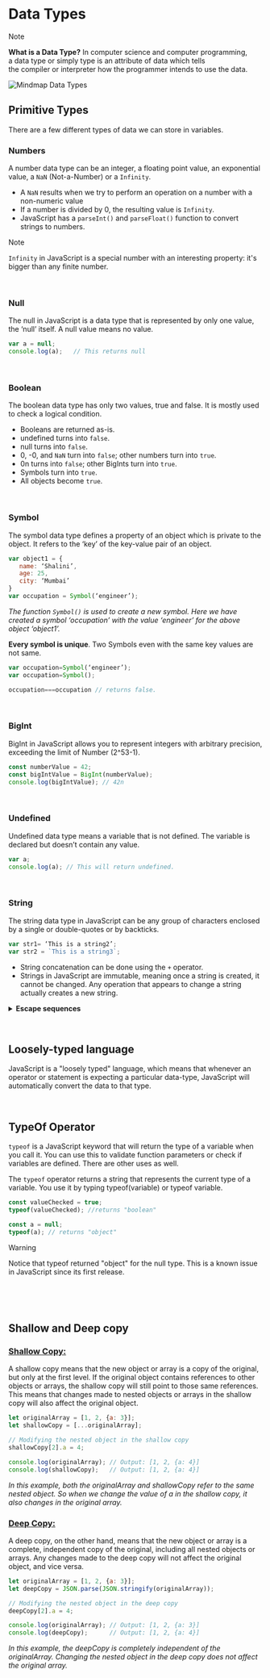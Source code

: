 # Data Types

> [!NOTE]
> **What is a Data Type?**
> In computer science and computer programming, a data type or simply type is an attribute of data which tells the compiler or interpreter how the programmer intends to use the data.

![Mindmap Data Types](../img/data-type.png)



## Primitive Types

There are a few different types of data we can store in variables.

### Numbers
A number data type can be an integer, a floating point value, an exponential value, a `NaN` (Not-a-Number) or a `Infinity`.

- A `NaN` results when we try to perform an operation on a number with a non-numeric value
- If a number is divided by 0, the resulting value is `Infinity`.
- JavaScript has a `parseInt()` and `parseFloat()` function to convert strings to numbers.

> [!NOTE]
> `Infinity` in JavaScript is a special number with an interesting property: it's bigger than any finite number.

&nbsp; 

### Null
The null in JavaScript is a data type that is represented by only one value, the ‘null’ itself. A null value means no value.
```jsx
var a = null;
console.log(a);   // This returns null
```

&nbsp; 

### Boolean
The boolean data type has only two values, true and false. It is mostly used to check a logical condition.

- Booleans are returned as-is.
- undefined turns into `false`.
- null turns into `false`.
- 0, -0, and `NaN` turn into `false`; other numbers turn into `true`.
- 0n turns into `false`; other BigInts turn into `true`.
- Symbols turn into `true`.
- All objects become `true`.

&nbsp; 

### Symbol
The symbol data type defines a property of an object which is private to the object. It refers to the ‘key’ of the key-value pair of an object.

```jsx
var object1 = {
   name: ‘Shalini’,
   age: 25,
   city: ‘Mumbai’
}
var occupation = Symbol(‘engineer’);
```

_The function `Symbol()` is used to create a new symbol. Here we have created a symbol ‘occupation’ with the value ‘engineer’ for the above object ‘object1’._

**Every symbol is unique**. Two Symbols even with the same key values are not same.
```jsx
var occupation=Symbol(‘engineer’); 
var occupation=Symbol();

occupation===occupation // returns false. 
```

&nbsp; 

### BigInt
BigInt in JavaScript allows you to represent integers with arbitrary precision, exceeding the limit of Number (2^53-1).

```jsx
const numberValue = 42;
const bigIntValue = BigInt(numberValue);
console.log(bigIntValue); // 42n
```

&nbsp; 

### Undefined
Undefined data type means a variable that is not defined. The variable is declared but doesn’t contain any value.

```jsx
var a;
console.log(a); // This will return undefined.
```

&nbsp; 

### String
The string data type in JavaScript can be any group of characters enclosed by a single or double-quotes or by backticks.
```jsx
var str1= ‘This is a string2’;
var str2 = `This is a string3`;
```

- String concatenation can be done using the `+` operator.
- Strings in JavaScript are immutable, meaning once a string is created, it cannot be changed. Any operation that appears to change a string actually creates a new string.

<details><summary><b>Escape sequences</b></summary>
<p>
Escape characters (Backslash) is used when working with special characters like single quotes, double quotes, apostrophes, and ampersands.

- `\0` ⟶ null character (U+0000 NULL)
- `\'` ⟶ single quote (U+0027 APOSTROPHE)
- `\"` ⟶ double quote (U+0022 QUOTATION MARK)
- `\\` ⟶ backslash (U+005C REVERSE SOLIDUS)
- `\n` ⟶ newline (U+000A LINE FEED; LF)
- `\r` ⟶ carriage return (U+000D CARRIAGE RETURN; CR)
- `\v` ⟶ vertical tab (U+000B LINE TABULATION)
- `\t` ⟶ tab (U+0009 CHARACTER TABULATION)
- `\b` ⟶ backspace (U+0008 BACKSPACE)

</p>
</details>

&nbsp; 

## Loosely-typed language
JavaScript is a "loosely typed" language, which means that whenever an operator or statement is expecting a particular data-type, JavaScript will automatically convert the data to that type.

&nbsp; 

## TypeOf Operator
`typeof` is a JavaScript keyword that will return the type of a variable when you call it. You can use this to validate function parameters or check if variables are defined. There are other uses as well.

The `typeof` operator returns a string that represents the current type of a variable. You use it by typing typeof(variable) or typeof variable.
```jsx
const valueChecked = true; 
typeof(valueChecked); //returns "boolean" 
```
```jsx
const a = null; 
typeof(a); // returns "object"
```

> [!WARNING]
> Notice that typeof returned "object" for the null type. This is a known issue in JavaScript since its first release.

<br>

&nbsp; 

## Shallow and Deep copy

### <ins>Shallow Copy:</ins>
A shallow copy means that the new object or array is a copy of the original, but only at the first level. If the original object contains references to other objects or arrays, the shallow copy will still point to those same references. This means that changes made to nested objects or arrays in the shallow copy will also affect the original object.

```jsx
let originalArray = [1, 2, {a: 3}];
let shallowCopy = [...originalArray];

// Modifying the nested object in the shallow copy
shallowCopy[2].a = 4;

console.log(originalArray); // Output: [1, 2, {a: 4}]
console.log(shallowCopy);   // Output: [1, 2, {a: 4}]
```

_In this example, both the originalArray and shallowCopy refer to the same nested object. So when we change the value of a in the shallow copy, it also changes in the original array._

### <ins>Deep Copy:</ins>
A deep copy, on the other hand, means that the new object or array is a complete, independent copy of the original, including all nested objects or arrays. Any changes made to the deep copy will not affect the original object, and vice versa.
```jsx
let originalArray = [1, 2, {a: 3}];
let deepCopy = JSON.parse(JSON.stringify(originalArray));

// Modifying the nested object in the deep copy
deepCopy[2].a = 4;

console.log(originalArray); // Output: [1, 2, {a: 3}]
console.log(deepCopy);      // Output: [1, 2, {a: 4}]
```
_In this example, the deepCopy is completely independent of the originalArray. Changing the nested object in the deep copy does not affect the original array._

